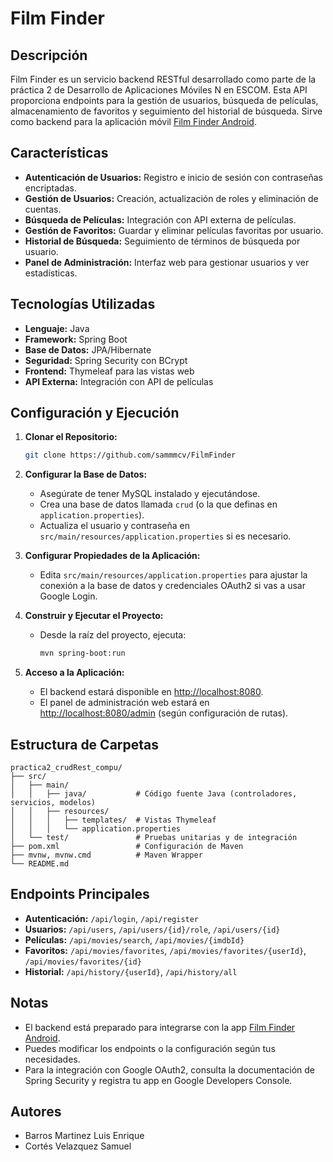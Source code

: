 # Film Finder

## Descripción

Film Finder es un servicio backend RESTful desarrollado como parte de la práctica 2 de Desarrollo de Aplicaciones Móviles N en ESCOM. Esta API proporciona endpoints para la gestión de usuarios, búsqueda de películas, almacenamiento de favoritos y seguimiento del historial de búsqueda. Sirve como backend para la aplicación móvil [Film Finder Android](https://github.com/sammmcv/FilmFinderAndroid).

## Características

* **Autenticación de Usuarios:** Registro e inicio de sesión con contraseñas encriptadas.
* **Gestión de Usuarios:** Creación, actualización de roles y eliminación de cuentas.
* **Búsqueda de Películas:** Integración con API externa de películas.
* **Gestión de Favoritos:** Guardar y eliminar películas favoritas por usuario.
* **Historial de Búsqueda:** Seguimiento de términos de búsqueda por usuario.
* **Panel de Administración:** Interfaz web para gestionar usuarios y ver estadísticas.

## Tecnologías Utilizadas

* **Lenguaje:** Java
* **Framework:** Spring Boot
* **Base de Datos:** JPA/Hibernate
* **Seguridad:** Spring Security con BCrypt
* **Frontend:** Thymeleaf para las vistas web
* **API Externa:** Integración con API de películas

## Configuración y Ejecución

1. **Clonar el Repositorio:**
   ```bash
   git clone https://github.com/sammmcv/FilmFinder
   ```
2. **Configurar la Base de Datos:**
   - Asegúrate de tener MySQL instalado y ejecutándose.
   - Crea una base de datos llamada `crud` (o la que definas en `application.properties`).
   - Actualiza el usuario y contraseña en `src/main/resources/application.properties` si es necesario.

3. **Configurar Propiedades de la Aplicación:**
   - Edita `src/main/resources/application.properties` para ajustar la conexión a la base de datos y credenciales OAuth2 si vas a usar Google Login.

4. **Construir y Ejecutar el Proyecto:**
   - Desde la raíz del proyecto, ejecuta:
     ```bash
     mvn spring-boot:run
     ```

5. **Acceso a la Aplicación:**
   - El backend estará disponible en [http://localhost:8080](http://localhost:8080).
   - El panel de administración web estará en [http://localhost:8080/admin](http://localhost:8080/admin) (según configuración de rutas).


## Estructura de Carpetas

```
practica2_crudRest_compu/
├── src/
│   ├── main/
│   │   ├── java/           # Código fuente Java (controladores, servicios, modelos)
│   │   ├── resources/
│   │   │   ├── templates/  # Vistas Thymeleaf
│   │   │   └── application.properties
│   └── test/               # Pruebas unitarias y de integración
├── pom.xml                 # Configuración de Maven
├── mvnw, mvnw.cmd          # Maven Wrapper
└── README.md
```

## Endpoints Principales

- **Autenticación:** `/api/login`, `/api/register`
- **Usuarios:** `/api/users`, `/api/users/{id}/role`, `/api/users/{id}`
- **Películas:** `/api/movies/search`, `/api/movies/{imdbId}`
- **Favoritos:** `/api/movies/favorites`, `/api/movies/favorites/{userId}`, `/api/movies/favorites/{id}`
- **Historial:** `/api/history/{userId}`, `/api/history/all`

## Notas

- El backend está preparado para integrarse con la app [Film Finder Android](https://github.com/sammmcv/FilmFinderAndroid).
- Puedes modificar los endpoints o la configuración según tus necesidades.
- Para la integración con Google OAuth2, consulta la documentación de Spring Security y registra tu app en Google Developers Console.

## Autores

- Barros Martinez Luis Enrique
- Cortés Velazquez Samuel